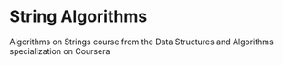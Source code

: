 # String Algorithms
Algorithms on Strings course from the Data Structures and Algorithms specialization on Coursera
